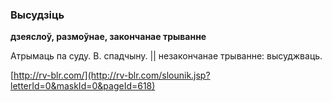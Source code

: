 ### Высудзіць
**дзеяслоў, размоўнае, закончанае трыванне**

Атрымаць па суду. В. спадчыну. || незакончанае трыванне: высуджваць.

<a rel="author">[http://rv-blr.com/](http://rv-blr.com/slounik.jsp?letterId=0&maskId=0&pageId=618)</a>
